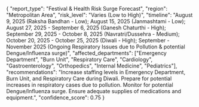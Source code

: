 {
  "report_type": "Festival & Health Risk Surge Forecast",
  "region": "Metropolitan Area",
  "risk_level": "Varies (Low to High)",
  "timeline": "August 9, 2025 (Raksha Bandhan - Low); August 15, 2025 (Janmashtami - Low); August 27, 2025 - September 6, 2025 (Ganesh Chaturthi - High); September 29, 2025 - October 8, 2025 (Navratri/Dussehra - Medium); October 20, 2025 - October 25, 2025 (Diwali - High); September - November 2025 (Ongoing Respiratory Issues due to Pollution & potential Dengue/Influenza surge)",
  "affected_departments": ["Emergency Department", "Burn Unit", "Respiratory Care", "Cardiology", "Gastroenterology", "Orthopedics", "Internal Medicine", "Pediatrics"],
  "recommendations": "Increase staffing levels in Emergency Department, Burn Unit, and Respiratory Care during Diwali. Prepare for potential increases in respiratory cases due to pollution. Monitor for potential Dengue/Influenza surge. Ensure adequate supplies of medications and equipment.",
  "confidence_score": 0.75
}
